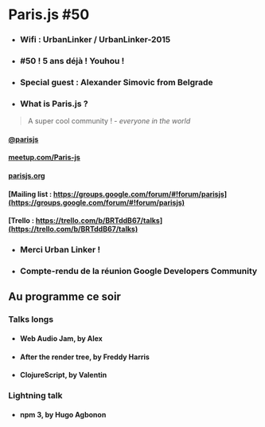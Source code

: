 # Paris.js #50

- ### Wifi : UrbanLinker / UrbanLinker-2015


- ### #50 ! 5 ans déjà ! Youhou !

- ### Special guest : Alexander Simovic from Belgrade

- ### What is Paris.js ?

> A super cool community ! - *everyone in the world*

#### [@parisjs](https://twitter.com/parisjs)

#### [meetup.com/Paris-js](http://www.meetup.com/Paris-js)

#### [parisjs.org](http://parisjs.org/)

#### [Mailing list : https://groups.google.com/forum/#!forum/parisjs](https://groups.google.com/forum/#!forum/parisjs)

#### [Trello : https://trello.com/b/BRTddB67/talks](https://trello.com/b/BRTddB67/talks)

- ### Merci Urban Linker !

- ### Compte-rendu de la réunion Google Developers Community

## Au programme ce soir

### Talks longs

- #### Web Audio Jam, by Alex
- #### After the render tree, by Freddy Harris
- #### ClojureScript, by Valentin

### Lightning talk

- #### npm 3, by Hugo Agbonon
